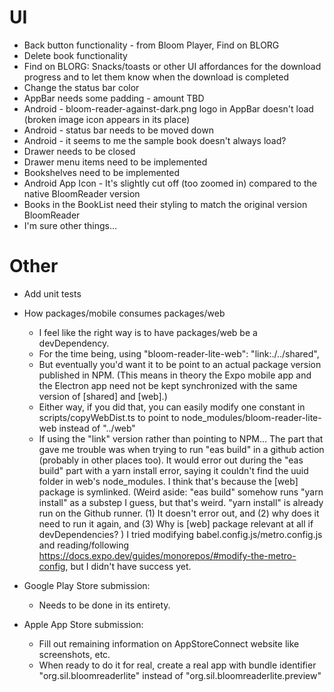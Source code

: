 # UI

-   Back button functionality - from Bloom Player, Find on BLORG
-   Delete book functionality
-   Find on BLORG: Snacks/toasts or other UI affordances for the download progress and to let them know when the download is completed
-   Change the status bar color
-   AppBar needs some padding - amount TBD
-   Android - bloom-reader-against-dark.png logo in AppBar doesn't load (broken image icon appears in its place)
-   Android - status bar needs to be moved down
-   Android - it seems to me the sample book doesn't always load?
-   Drawer needs to be closed
-   Drawer menu items need to be implemented
-   Bookshelves need to be implemented
-   Android App Icon - It's slightly cut off (too zoomed in) compared to the native BloomReader version
-   Books in the BookList need their styling to match the original version BloomReader
-   I'm sure other things...

# Other

-   Add unit tests

-   How packages/mobile consumes packages/web

    -   I feel like the right way is to have packages/web be a devDependency.
    -   For the time being, using "bloom-reader-lite-web": "link:./../shared",
    -   But eventually you'd want it to be point to an actual package version published in NPM. (This means in theory the Expo mobile app and the Electron app need not be kept synchronized with the same version of [shared] and [web].)
    -   Either way, if you did that, you can easily modify one constant in scripts/copyWebDist.ts to point to node_modules/bloom-reader-lite-web instead of "../web"
    -   If using the "link" version rather than pointing to NPM...
        The part that gave me trouble was when trying to run "eas build" in a github action (probably in other places too).
        It would error out during the "eas build" part with a yarn install error, saying it couldn't find the uuid folder in web's node_modules. I think that's because the [web] package is symlinked.
        (Weird aside: "eas build" somehow runs "yarn install" as a substep I guess, but that's weird. "yarn install" is already run on the Github runner. (1) It doesn't error out, and (2) why does it need to run it again, and (3) Why is [web] package relevant at all if devDependencies? )
        I tried modifying babel.config.js/metro.config.js and reading/following https://docs.expo.dev/guides/monorepos/#modify-the-metro-config, but I didn't have success yet.

-   Google Play Store submission:

    -   Needs to be done in its entirety.

-   Apple App Store submission:
    -   Fill out remaining information on AppStoreConnect website like screenshots, etc.
    -   When ready to do it for real, create a real app with bundle identifier "org.sil.bloomreaderlite" instead of "org.sil.bloomreaderlite.preview"
